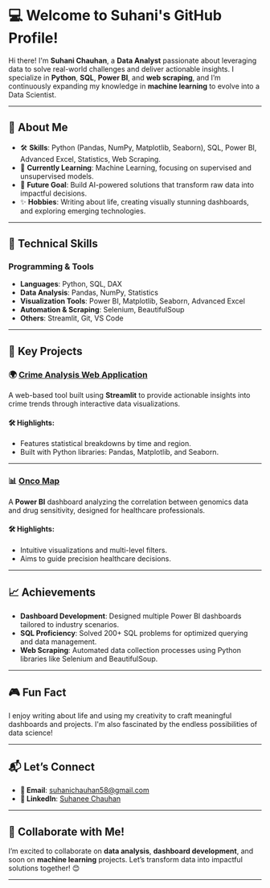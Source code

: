 # 💻 **Welcome to Suhani's GitHub Profile!**

Hi there! I'm **Suhani Chauhan**, a **Data Analyst** passionate about leveraging data to solve real-world challenges and deliver actionable insights. I specialize in **Python**, **SQL**, **Power BI**, and **web scraping**, and I’m continuously expanding my knowledge in **machine learning** to evolve into a Data Scientist.

---

## 🌟 **About Me**
- 🛠️ **Skills**: Python (Pandas, NumPy, Matplotlib, Seaborn), SQL, Power BI, Advanced Excel, Statistics, Web Scraping.  
- 🌱 **Currently Learning**: Machine Learning, focusing on supervised and unsupervised models.  
- 🚀 **Future Goal**: Build AI-powered solutions that transform raw data into impactful decisions.  
- ✨ **Hobbies**: Writing about life, creating visually stunning dashboards, and exploring emerging technologies.

---

## 🔧 **Technical Skills**

### **Programming & Tools**
- **Languages**: Python, SQL, DAX  
- **Data Analysis**: Pandas, NumPy, Statistics  
- **Visualization Tools**: Power BI, Matplotlib, Seaborn, Advanced Excel  
- **Automation & Scraping**: Selenium, BeautifulSoup  
- **Others**: Streamlit, Git, VS Code  

---

## 📂 **Key Projects**

### 🌍 **[Crime Analysis Web Application](https://sc-crimeanalysis.streamlit.app/)**  
A web-based tool built using **Streamlit** to provide actionable insights into crime trends through interactive data visualizations.  

#### 🛠️ **Highlights**:  
- Features statistical breakdowns by time and region.  
- Built with Python libraries: Pandas, Matplotlib, and Seaborn.  

---

### 📊 **[Onco Map](https://github.com/suhaneec/018_Query-Quests)**  
A **Power BI** dashboard analyzing the correlation between genomics data and drug sensitivity, designed for healthcare professionals.  

#### 🛠️ **Highlights**:  
- Intuitive visualizations and multi-level filters.  
- Aims to guide precision healthcare decisions.

---

## 📈 **Achievements**
- **Dashboard Development**: Designed multiple Power BI dashboards tailored to industry scenarios.  
- **SQL Proficiency**: Solved 200+ SQL problems for optimized querying and data management.  
- **Web Scraping**: Automated data collection processes using Python libraries like Selenium and BeautifulSoup.  

---

## 🎮 **Fun Fact**  
I enjoy writing about life and using my creativity to craft meaningful dashboards and projects. I'm also fascinated by the endless possibilities of data science!  

---

## 📬 **Let’s Connect**
- **📧 Email**: [suhanichauhan58@gmail.com](mailto:suhanichauhan58@gmail.com)  
- **💼 LinkedIn**: [Suhanee Chauhan](https://www.linkedin.com/in/suhanichauhaan)  

---

## 💬 **Collaborate with Me!**  
I’m excited to collaborate on **data analysis**, **dashboard development**, and soon on **machine learning** projects. Let’s transform data into impactful solutions together! 😊  

---
